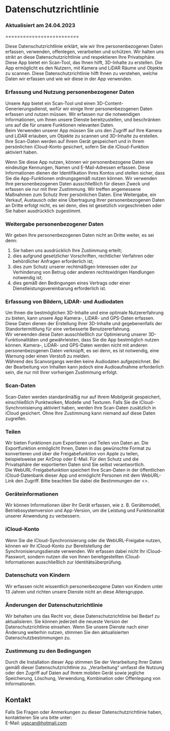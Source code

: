 # Datenschutzrichtlinie  
### Aktualisiert am 24.04.2023  
=========================  

Diese Datenschutzrichtlinie erklärt, wie wir Ihre personenbezogenen Daten erfassen, verwenden, offenlegen, verarbeiten und schützen. Wir halten uns strikt an diese Datenschutzrichtlinie und respektieren Ihre Privatsphäre.  
Diese App bietet ein Scan-Tool, das Ihnen hilft, 3D-Inhalte zu erstellen. Die App ermöglicht es den Nutzern, mit Kamera und LiDAR Räume und Objekte zu scannen. Diese Datenschutzrichtlinie hilft Ihnen zu verstehen, welche Daten wir erfassen und wie wir diese in der App verwenden.  

### Erfassung und Nutzung personenbezogener Daten  
Unsere App bietet ein Scan-Tool und einen 3D-Content-Generierungsdienst, wofür wir einige Ihrer personenbezogenen Daten erfassen und nutzen müssen. Wir erfassen nur die notwendigen Informationen, um Ihnen unsere Dienste bereitzustellen, und beschränken uns auf die für unsere Funktionen relevanten Daten.  
Beim Verwenden unserer App müssen Sie uns den Zugriff auf Ihre Kamera und LiDAR erlauben, um Objekte zu scannen und 3D-Inhalte zu erstellen. Ihre Scan-Daten werden auf Ihrem Gerät gespeichert und in Ihrem persönlichen iCloud-Konto gesichert, sofern Sie die iCloud-Funktion aktiviert haben.  

Wenn Sie diese App nutzen, können wir personenbezogene Daten wie eindeutige Kennungen, Namen und E-Mail-Adressen erfassen. Diese Informationen dienen der Identifikation Ihres Kontos und stellen sicher, dass Sie die App-Funktionen ordnungsgemäß nutzen können. Wir verwenden Ihre personenbezogenen Daten ausschließlich für diesen Zweck und erfassen sie nur mit Ihrer Zustimmung. Wir treffen angemessene Maßnahmen zum Schutz Ihrer persönlichen Daten. Eine Weitergabe, ein Verkauf, Austausch oder eine Übertragung Ihrer personenbezogenen Daten an Dritte erfolgt nicht, es sei denn, dies ist gesetzlich vorgeschrieben oder Sie haben ausdrücklich zugestimmt.  

### Weitergabe personenbezogener Daten  
Wir geben Ihre personenbezogenen Daten nicht an Dritte weiter, es sei denn:  

1. Sie haben uns ausdrücklich Ihre Zustimmung erteilt;  
2. dies aufgrund gesetzlicher Vorschriften, rechtlicher Verfahren oder behördlicher Anfragen erforderlich ist;  
3. dies zum Schutz unserer rechtmäßigen Interessen oder zur Verhinderung von Betrug oder anderen rechtswidrigen Handlungen notwendig ist;  
4. dies gemäß den Bedingungen eines Vertrags oder einer Dienstleistungsvereinbarung erforderlich ist.  

### Erfassung von Bildern, LiDAR- und Audiodaten  
Um Ihnen die bestmöglichen 3D-Inhalte und eine optimale Nutzererfahrung zu bieten, kann unsere App Kamera-, LiDAR- und GPS-Daten erfassen. Diese Daten dienen der Erstellung Ihrer 3D-Inhalte und gegebenenfalls der Standortermittlung für eine verbesserte Benutzererfahrung.  
Wir verwenden diese Daten ausschließlich zur Optimierung unserer 3D-Funktionalitäten und gewährleisten, dass Sie die App bestmöglich nutzen können. Kamera-, LiDAR- und GPS-Daten werden nicht mit anderen personenbezogenen Daten verknüpft, es sei denn, es ist notwendig, eine Warnung oder einen Verstoß zu melden.  
Während des Scanvorgangs werden keine Audiodaten aufgezeichnet. Bei der Bearbeitung von Inhalten kann jedoch eine Audioaufnahme erforderlich sein, die nur mit Ihrer vorherigen Zustimmung erfolgt.  

### Scan-Daten  
Scan-Daten werden standardmäßig nur auf Ihrem Mobilgerät gespeichert, einschließlich Punktwolken, Modelle und Texturen. Falls Sie die iCloud-Synchronisierung aktiviert haben, werden Ihre Scan-Daten zusätzlich in iCloud gesichert. Ohne Ihre Zustimmung kann niemand auf diese Daten zugreifen.  

### Teilen  
Wir bieten Funktionen zum Exportieren und Teilen von Daten an. Die Exportfunktion ermöglicht Ihnen, Daten in das gewünschte Format zu konvertieren und über die Freigabefunktion von Apple zu teilen, beispielsweise per AirDrop oder E-Mail. Für den Schutz und die Privatsphäre der exportierten Daten sind Sie selbst verantwortlich.  
Die WebURL-Freigabefunktion speichert Ihre Scan-Daten in der öffentlichen iCloud-Datenbank dieser App und ermöglicht Personen mit dem WebURL-Link den Zugriff. Bitte beachten Sie dabei die Bestimmungen der <<Inhaltsnutzungsvereinbarung>>.  

### Geräteinformationen  
Wir können Informationen über Ihr Gerät erfassen, wie z. B. Gerätemodell, Betriebssystemversion und App-Version, um die Leistung und Funktionalität unserer Anwendung zu verbessern.  

### iCloud-Konto  
Wenn Sie die iCloud-Synchronisierung oder die WebURL-Freigabe nutzen, können wir Ihr iCloud-Konto zur Bereitstellung der Synchronisierungsdienste verwenden. Wir erfassen dabei nicht Ihr iCloud-Passwort, sondern nutzen die von Ihnen bereitgestellten iCloud-Informationen ausschließlich zur Identitätsüberprüfung.  

### Datenschutz von Kindern  
Wir erfassen nicht wissentlich personenbezogene Daten von Kindern unter 13 Jahren und richten unsere Dienste nicht an diese Altersgruppe.  

### Änderungen der Datenschutzrichtlinie  
Wir behalten uns das Recht vor, diese Datenschutzrichtlinie bei Bedarf zu aktualisieren. Sie können jederzeit die neueste Version der Datenschutzrichtlinie einsehen. Wenn Sie unsere Dienste nach einer Änderung weiterhin nutzen, stimmen Sie den aktualisierten Datenschutzbestimmungen zu.  

### Zustimmung zu den Bedingungen  
Durch die Installation dieser App stimmen Sie der Verarbeitung Ihrer Daten gemäß dieser Datenschutzrichtlinie zu. „Verarbeitung“ umfasst die Nutzung oder den Zugriff auf Daten auf Ihrem mobilen Gerät sowie jegliche Speicherung, Löschung, Verwendung, Kombination oder Offenlegung von Informationen.  

## Kontakt  
Falls Sie Fragen oder Anmerkungen zu dieser Datenschutzrichtlinie haben, kontaktieren Sie uns bitte unter:  
E-Mail: ugscan@hotmail.com  
